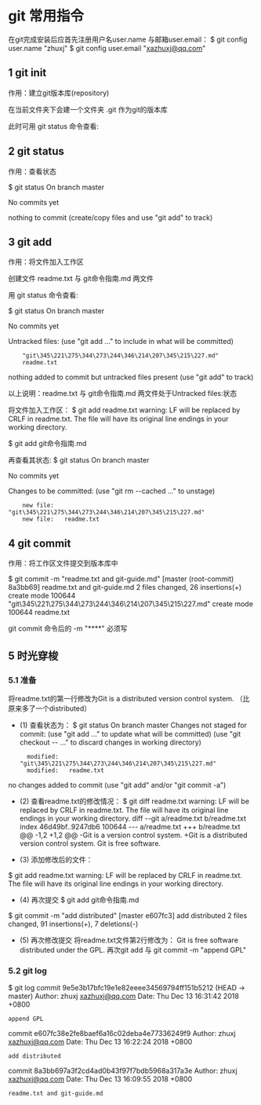 # git 常用指令

在git完成安装后应首先注册用户名user.name 与邮箱user.email：
$ git config user.name "zhuxj"
$ git config user.email "xazhuxj@qq.com"


## 1 git init 
作用：建立git版本库(repository)

在当前文件夹下会建一个文件夹 .git 作为git的版本库

此时可用 git status 命令查看:

## 2 git status
作用：查看状态

$ git status
On branch master

No commits yet

nothing to commit (create/copy files and use "git add" to track)


## 3 git add 

作用：将文件加入工作区

创建文件 readme.txt 与 git命令指南.md 两文件

用 git status 命令查看:

$ git status
On branch master

No commits yet

Untracked files:
  (use "git add <file>..." to include in what will be committed)

        "git\345\221\275\344\273\244\346\214\207\345\215\227.md"
        readme.txt

nothing added to commit but untracked files present (use "git add" to track)


以上说明：readme.txt 与 git命令指南.md 两文件处于Untracked files:状态


将文件加入工作区：
$ git add readme.txt
warning: LF will be replaced by CRLF in readme.txt.
The file will have its original line endings in your working directory.

$ git add git命令指南.md

再查看其状态: 
$ git status
On branch master

No commits yet

Changes to be committed:
  (use "git rm --cached <file>..." to unstage)

        new file:   "git\345\221\275\344\273\244\346\214\207\345\215\227.md"
        new file:   readme.txt

## 4 git commit
作用：将工作区文件提交到版本库中

$ git commit -m "readme.txt and git-guide.md"
[master (root-commit) 8a3bb69] readme.txt and git-guide.md
 2 files changed, 26 insertions(+)
 create mode 100644 "git\345\221\275\344\273\244\346\214\207\345\215\227.md"
 create mode 100644 readme.txt

 git commit 命令后的 -m "****" 必须写

 ## 5 时光穿梭

 ### 5.1 准备
 将readme.txt的第一行修改为Git is a distributed version control system.
（比原来多了一个distributed）

+ (1) 查看状态为：
$ git status
On branch master
Changes not staged for commit:
  (use "git add <file>..." to update what will be committed)
  (use "git checkout -- <file>..." to discard changes in working directory)

        modified:   "git\345\221\275\344\273\244\346\214\207\345\215\227.md"
        modified:   readme.txt

no changes added to commit (use "git add" and/or "git commit -a")

+ (2) 查看readme.txt的修改情况：
$ git diff readme.txt
warning: LF will be replaced by CRLF in readme.txt.
The file will have its original line endings in your working directory.
diff --git a/readme.txt b/readme.txt
index 46d49bf..9247db6 100644
--- a/readme.txt
+++ b/readme.txt
@@ -1,2 +1,2 @@
-Git is a version control system.
+Git is a distributed version control system.
 Git is free software.

+ (3) 添加修改后的文件：

$ git add readme.txt
warning: LF will be replaced by CRLF in readme.txt.
The file will have its original line endings in your working directory.

+ (4) 再次提交
$ git add git命令指南.md

$ git commit -m  "add distributed"
[master e607fc3] add distributed
 2 files changed, 91 insertions(+), 7 deletions(-)

+ (5) 再次修改提交
  将readme.txt文件第2行修改为：
  Git is free software distributed under the GPL.
  再次git add 与 git commit -m "append GPL"

### 5.2 git log

$ git log
commit 9e5e3b17bfc19e1e82eeee34569794ff151b5212 (HEAD -> master)
Author: zhuxj <xazhuxj@qq.com>
Date:   Thu Dec 13 16:31:42 2018 +0800

    append GPL

commit e607fc38e2fe8baef6a16c02deba4e77336249f9
Author: zhuxj <xazhuxj@qq.com>
Date:   Thu Dec 13 16:22:24 2018 +0800

    add distributed

commit 8a3bb697a3f2cd4ad0b43f97f7bdb5968a317a3e
Author: zhuxj <xazhuxj@qq.com>
Date:   Thu Dec 13 16:09:55 2018 +0800

    readme.txt and git-guide.md

